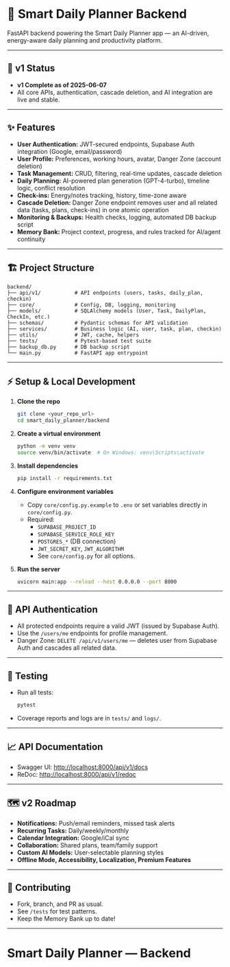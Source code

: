 # 🧠 Smart Daily Planner Backend

FastAPI backend powering the Smart Daily Planner app — an AI-driven, energy-aware daily planning and productivity platform.

---

## 🚀 v1 Status

- **v1 Complete as of 2025-06-07**
- All core APIs, authentication, cascade deletion, and AI integration are live and stable.

---

## ✨ Features

- **User Authentication:** JWT-secured endpoints, Supabase Auth integration (Google, email/password)
- **User Profile:** Preferences, working hours, avatar, Danger Zone (account deletion)
- **Task Management:** CRUD, filtering, real-time updates, cascade deletion
- **Daily Planning:** AI-powered plan generation (GPT-4-turbo), timeline logic, conflict resolution
- **Check-ins:** Energy/notes tracking, history, time-zone aware
- **Cascade Deletion:** Danger Zone endpoint removes user and all related data (tasks, plans, check-ins) in one atomic operation
- **Monitoring & Backups:** Health checks, logging, automated DB backup script
- **Memory Bank:** Project context, progress, and rules tracked for AI/agent continuity

---

## 🏗️ Project Structure

```
backend/
├── api/v1/           # API endpoints (users, tasks, daily_plan, checkin)
├── core/             # Config, DB, logging, monitoring
├── models/           # SQLAlchemy models (User, Task, DailyPlan, CheckIn, etc.)
├── schemas/          # Pydantic schemas for API validation
├── services/         # Business logic (AI, user, task, plan, checkin)
├── utils/            # JWT, cache, helpers
├── tests/            # Pytest-based test suite
├── backup_db.py      # DB backup script
└── main.py           # FastAPI app entrypoint
```

---

## ⚡ Setup & Local Development

1. **Clone the repo**
   ```bash
   git clone <your_repo_url>
   cd smart_daily_planner/backend
   ```

2. **Create a virtual environment**
   ```bash
   python -m venv venv
   source venv/bin/activate  # On Windows: venv\Scripts\activate
   ```

3. **Install dependencies**
   ```bash
   pip install -r requirements.txt
   ```

4. **Configure environment variables**
   - Copy `core/config.py.example` to `.env` or set variables directly in `core/config.py`.
   - Required:
     - `SUPABASE_PROJECT_ID`
     - `SUPABASE_SERVICE_ROLE_KEY`
     - `POSTGRES_*` (DB connection)
     - `JWT_SECRET_KEY`, `JWT_ALGORITHM`
     - See `core/config.py` for all options.

5. **Run the server**
   ```bash
   uvicorn main:app --reload --host 0.0.0.0 --port 8000
   ```

---

## 🔑 API Authentication

- All protected endpoints require a valid JWT (issued by Supabase Auth).
- Use the `/users/me` endpoints for profile management.
- Danger Zone: `DELETE /api/v1/users/me` — deletes user from Supabase Auth and cascades all related data.

---

## 🧪 Testing

- Run all tests:
  ```bash
  pytest
  ```
- Coverage reports and logs are in `tests/` and `logs/`.

---

## 📈 API Documentation

- Swagger UI: [http://localhost:8000/api/v1/docs](http://localhost:8000/api/v1/docs)
- ReDoc: [http://localhost:8000/api/v1/redoc](http://localhost:8000/api/v1/redoc)

---

## 🗺️ v2 Roadmap

- **Notifications:** Push/email reminders, missed task alerts
- **Recurring Tasks:** Daily/weekly/monthly
- **Calendar Integration:** Google/iCal sync
- **Collaboration:** Shared plans, team/family support
- **Custom AI Models:** User-selectable planning styles
- **Offline Mode, Accessibility, Localization, Premium Features**

---

## 🤝 Contributing

- Fork, branch, and PR as usual.
- See `/tests` for test patterns.
- Keep the Memory Bank up to date!

---

# Smart Daily Planner — Backend 